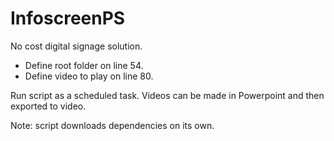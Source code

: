 # InfoscreenPS
No cost digital signage solution.

- Define root folder on line 54.
- Define video to play on line 80.

Run script as a scheduled task.
Videos can be made in Powerpoint and then exported to video.

Note: script downloads dependencies on its own.
